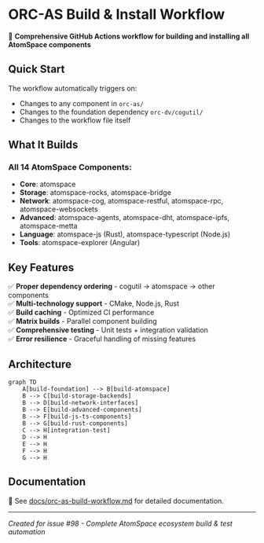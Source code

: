 # ORC-AS Build & Install Workflow

🔧 **Comprehensive GitHub Actions workflow for building and installing all AtomSpace components**

## Quick Start

The workflow automatically triggers on:
- Changes to any component in `orc-as/`
- Changes to the foundation dependency `orc-dv/cogutil/`
- Changes to the workflow file itself

## What It Builds

### All 14 AtomSpace Components:
- **Core**: atomspace
- **Storage**: atomspace-rocks, atomspace-bridge  
- **Network**: atomspace-cog, atomspace-restful, atomspace-rpc, atomspace-websockets
- **Advanced**: atomspace-agents, atomspace-dht, atomspace-ipfs, atomspace-metta
- **Language**: atomspace-js (Rust), atomspace-typescript (Node.js)
- **Tools**: atomspace-explorer (Angular)

## Key Features

✅ **Proper dependency ordering** - cogutil → atomspace → other components  
✅ **Multi-technology support** - CMake, Node.js, Rust  
✅ **Build caching** - Optimized CI performance  
✅ **Matrix builds** - Parallel component building  
✅ **Comprehensive testing** - Unit tests + integration validation  
✅ **Error resilience** - Graceful handling of missing features  

## Architecture

```mermaid
graph TD
    A[build-foundation] --> B[build-atomspace]
    B --> C[build-storage-backends]
    B --> D[build-network-interfaces]  
    B --> E[build-advanced-components]
    B --> F[build-js-ts-components]
    B --> G[build-rust-components]
    C --> H[integration-test]
    D --> H
    E --> H
    F --> H
    G --> H
```

## Documentation

📖 See [docs/orc-as-build-workflow.md](docs/orc-as-build-workflow.md) for detailed documentation.

---
*Created for issue #98 - Complete AtomSpace ecosystem build & test automation*